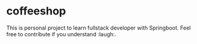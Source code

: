 # coffeeshop

This is personal project to learn fullstack developer with Springboot. Feel free to contribute if you
understand :laugh:.
